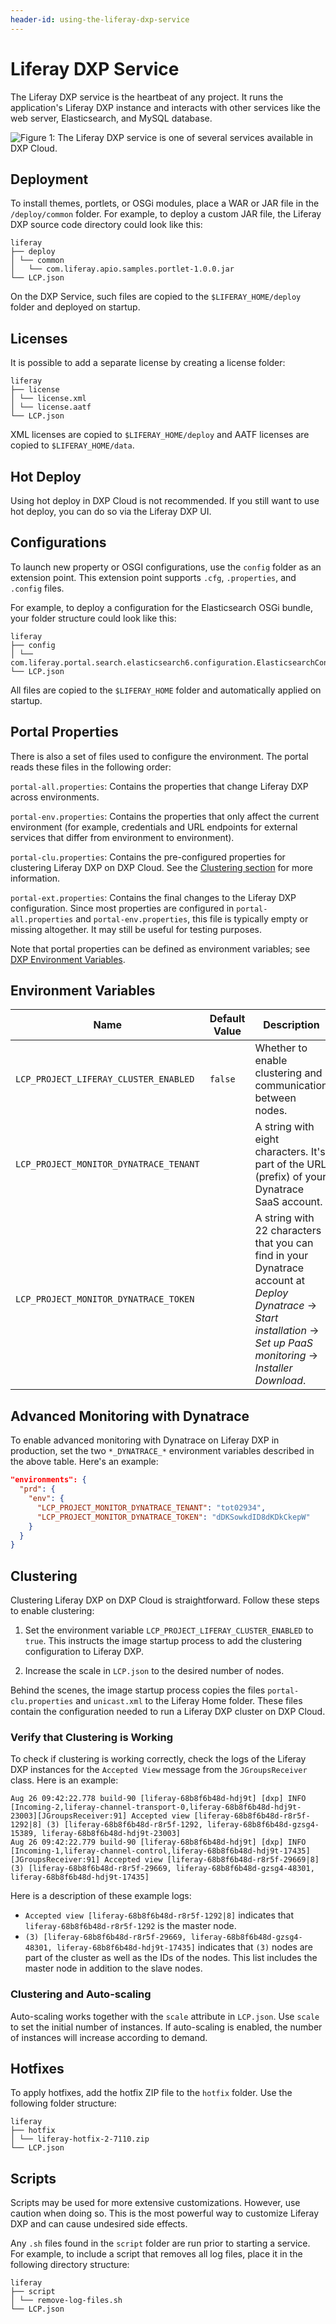 ```yaml
---
header-id: using-the-liferay-dxp-service
---
```


# Liferay DXP Service

The Liferay DXP service is the heartbeat of any project. It runs the 
application's Liferay DXP instance and interacts with other services like the 
web server, Elasticsearch, and MySQL database. 

![Figure 1: The Liferay DXP service is one of several services available in DXP Cloud.](../../images/services-dxp.png)

## Deployment

To install themes, portlets, or OSGi modules, place a WAR or JAR file in the 
`/deploy/common` folder. For example, to deploy a custom JAR file, the Liferay 
DXP source code directory could look like this: 

    liferay
    ├── deploy
    │ └── common
    │   └── com.liferay.apio.samples.portlet-1.0.0.jar
    └── LCP.json

On the DXP Service, such files are copied to the `$LIFERAY_HOME/deploy` folder 
and deployed on startup. 

## Licenses

It is possible to add a separate license by creating a license folder:

    liferay
    ├── license
    │ └── license.xml
    │ └── license.aatf
    └── LCP.json

XML licenses are copied to `$LIFERAY_HOME/deploy` and AATF licenses are copied 
to `$LIFERAY_HOME/data`. 

## Hot Deploy

Using hot deploy in DXP Cloud is not recommended. If you still want to use hot 
deploy, you can do so via the Liferay DXP UI. 

## Configurations

To launch new property or OSGI configurations, use the `config` folder as an 
extension point. This extension point supports `.cfg`, `.properties`, and 
`.config` files.

For example, to deploy a configuration for the Elasticsearch OSGi bundle, your 
folder structure could look like this: 

    liferay
    ├── config
    │ └── com.liferay.portal.search.elasticsearch6.configuration.ElasticsearchConfiguration.config
    └── LCP.json

All files are copied to the `$LIFERAY_HOME` folder and automatically applied on 
startup.

## Portal Properties

There is also a set of files used to configure the environment. The portal reads 
these files in the following order:

`portal-all.properties`: Contains the properties that change Liferay DXP across 
environments.

`portal-env.properties`: Contains the properties that only affect the current 
environment (for example, credentials and URL endpoints for external services 
that differ from environment to environment).

`portal-clu.properties`: Contains the pre-configured properties for clustering 
Liferay DXP on DXP Cloud. See the 
[Clustering section](#clustering) 
for more information.

`portal-ext.properties`: Contains the final changes to the Liferay DXP 
configuration. Since most properties are configured in `portal-all.properties` 
and `portal-env.properties`, this file is typically empty or missing altogether. 
It may still be useful for testing purposes. 

Note that portal properties can be defined as environment variables; see 
[DXP Environment Variables](https://help.liferay.com/hc/en-us/articles/360017877312-Environment-Variables).

## Environment Variables

Name                                  | Default Value | Description  |
------------------------------------- | ------------- | ------------ |
`LCP_PROJECT_LIFERAY_CLUSTER_ENABLED` | `false`       | Whether to enable clustering and communication between nodes. |
`LCP_PROJECT_MONITOR_DYNATRACE_TENANT` |               | A string with eight characters. It's part of the URL (prefix) of your Dynatrace SaaS account. |
`LCP_PROJECT_MONITOR_DYNATRACE_TOKEN` |               | A string with 22 characters that you can find in your Dynatrace account at *Deploy Dynatrace* &rarr; *Start installation* &rarr; *Set up PaaS monitoring* &rarr; *Installer Download*. |

## Advanced Monitoring with Dynatrace

To enable advanced monitoring with Dynatrace on Liferay DXP in production, set 
the two `*_DYNATRACE_*` environment variables described in the above table. 
Here's an example:

```json
"environments": {
  "prd": {
    "env": {
      "LCP_PROJECT_MONITOR_DYNATRACE_TENANT": "tot02934",
      "LCP_PROJECT_MONITOR_DYNATRACE_TOKEN": "dDKSowkdID8dKDkCkepW"
    }
  }
}
```

## Clustering

Clustering Liferay DXP on DXP Cloud is straightforward. Follow these steps to 
enable clustering:

1.  Set the environment variable `LCP_PROJECT_LIFERAY_CLUSTER_ENABLED` to 
    `true`. This instructs the image startup process to add the clustering 
    configuration to Liferay DXP. 

2.  Increase the scale in `LCP.json` to the desired number of nodes. 

Behind the scenes, the image startup process copies the files 
`portal-clu.properties` and `unicast.xml` to the Liferay Home folder. These 
files contain the configuration needed to run a Liferay DXP cluster on DXP 
Cloud. 

### Verify that Clustering is Working

To check if clustering is working correctly, check the logs of the Liferay DXP 
instances for the `Accepted View` message from the `JGroupsReceiver` class. Here 
is an example: 

```shell
Aug 26 09:42:22.778 build-90 [liferay-68b8f6b48d-hdj9t] [dxp] INFO  [Incoming-2,liferay-channel-transport-0,liferay-68b8f6b48d-hdj9t-23003][JGroupsReceiver:91] Accepted view [liferay-68b8f6b48d-r8r5f-1292|8] (3) [liferay-68b8f6b48d-r8r5f-1292, liferay-68b8f6b48d-gzsg4-15389, liferay-68b8f6b48d-hdj9t-23003]
Aug 26 09:42:22.779 build-90 [liferay-68b8f6b48d-hdj9t] [dxp] INFO  [Incoming-1,liferay-channel-control,liferay-68b8f6b48d-hdj9t-17435][JGroupsReceiver:91] Accepted view [liferay-68b8f6b48d-r8r5f-29669|8] (3) [liferay-68b8f6b48d-r8r5f-29669, liferay-68b8f6b48d-gzsg4-48301, liferay-68b8f6b48d-hdj9t-17435]
```

Here is a description of these example logs:

-   `Accepted view [liferay-68b8f6b48d-r8r5f-1292|8]` indicates that 
    `liferay-68b8f6b48d-r8r5f-1292` is the master node. 
-   `(3) [liferay-68b8f6b48d-r8r5f-29669, liferay-68b8f6b48d-gzsg4-48301, liferay-68b8f6b48d-hdj9t-17435]` 
    indicates that `(3)` nodes are part of the cluster as well as the IDs of the 
    nodes. This list includes the master node in addition to the slave nodes. 

### Clustering and Auto-scaling

Auto-scaling works together with the `scale` attribute in `LCP.json`. Use 
`scale` to set the initial number of instances. If auto-scaling is enabled, the 
number of instances will increase according to demand. 

## Hotfixes

To apply hotfixes, add the hotfix ZIP file to the `hotfix` folder. Use the 
following folder structure: 

    liferay
    ├── hotfix
    │ └── liferay-hotfix-2-7110.zip
    └── LCP.json

## Scripts

Scripts may be used for more extensive customizations. However, use caution when 
doing so. This is the most powerful way to customize Liferay DXP and can cause 
undesired side effects.

Any `.sh` files found in the `script` folder are run prior to starting a 
service. For example, to include a script that removes all log files, place it 
in the following directory structure: 

    liferay
    ├── script
    │ └── remove-log-files.sh
    └── LCP.json
